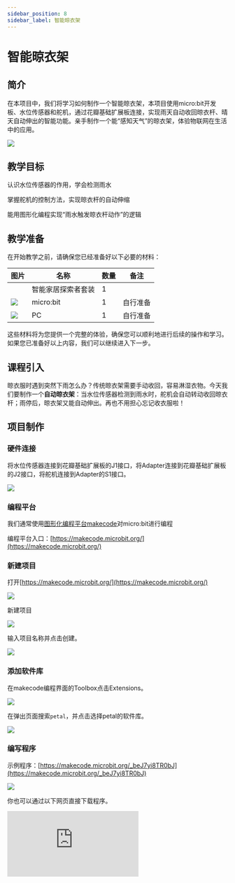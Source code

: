 ```yaml
---
sidebar_position: 8
sidebar_label: 智能晾衣架
---
```


# 智能晾衣架

## 简介

在本项目中，我们将学习如何制作一个智能晾衣架，本项目使用micro:bit开发板、水位传感器和舵机，通过花瓣基础扩展板连接，实现雨天自动收回晾衣杆、晴天自动伸出的智能功能。亲手制作一个能“感知天气”的晾衣架，体验物联网在生活中的应用。

![](https://wiki-media-ef.oss-cn-hongkong.aliyuncs.com/docs/microbit/wisdom-life/smart-home-explorer-kit/images/case-06-01.png)


## 教学目标

认识水位传感器的作用，学会检测雨水

掌握舵机的控制方法，实现晾衣杆的自动伸缩

能用图形化编程实现“雨水触发晾衣杆动作”的逻辑

## 教学准备

在开始教学之前，请确保您已经准备好以下必要的材料：

| **图片** | **名称** | **数量** | **备注** |
| --- | --- | --- | --- |
| <!-- 套装产品图 -->| 智能家居探索者套装 | 1 |  |
| ![](https://wiki-media-ef.oss-cn-hongkong.aliyuncs.com/docs/microbit/interesting-case/cutebot-fun-football-game-kit/cases-libraries/images/microbit.png) | micro:bit | 1 | 自行准备 |
| ![](https://wiki-media-ef.oss-cn-hongkong.aliyuncs.com/docs/microbit/interesting-case/cutebot-fun-football-game-kit/cases-libraries/images/pc.png) | PC | 1 | 自行准备 |

这些材料将为您提供一个完整的体验，确保您可以顺利地进行后续的操作和学习。如果您已准备好以上内容，我们可以继续进入下一步。

## 课程引入

晾衣服时遇到突然下雨怎么办？传统晾衣架需要手动收回，容易淋湿衣物。今天我们要制作一个**自动晾衣架**：当水位传感器检测到雨水时，舵机会自动转动收回晾衣杆；雨停后，晾衣架又能自动伸出。再也不用担心忘记收衣服啦！

## 项目制作

### 硬件连接

将水位传感器连接到花瓣基础扩展板的J1接口，将Adapter连接到花瓣基础扩展板的J2接口，将舵机连接到Adapter的S1接口。

![](https://wiki-media-ef.oss-cn-hongkong.aliyuncs.com/docs/microbit/wisdom-life/smart-home-explorer-kit/images/case-06-02.png)


### 编程平台

我们通常使用[图形化编程平台makecode](https://makecode.microbit.org/)对micro:bit进行编程

编程平台入口：[https://makecode.microbit.org/](https://makecode.microbit.org/)

### 新建项目

打开[https://makecode.microbit.org/](https://makecode.microbit.org/)

![](https://wiki-media-ef.oss-cn-hongkong.aliyuncs.com/docs/microbit/interesting-case/cutebot-fun-football-game-kit/cases-libraries/images/makecode.png)

新建项目

![](https://wiki-media-ef.oss-cn-hongkong.aliyuncs.com/docs/microbit/interesting-case/cutebot-fun-football-game-kit/cases-libraries/images/makecode-new-project-01.png)

输入项目名称并点击创建。

![](https://wiki-media-ef.oss-cn-hongkong.aliyuncs.com/docs/microbit/interesting-case/cutebot-fun-football-game-kit/cases-libraries/images/makecode-new-project-02.png)

### 添加软件库

在makecode编程界面的Toolbox点击Extensions。

![](https://wiki-media-ef.oss-cn-hongkong.aliyuncs.com/docs/microbit/interesting-case/classroom-science-pack/images/classroom-science-pack-add-extensions-02.png)

在弹出页面搜索`petal`，并点击选择petal的软件库。


![](https://wiki-media-ef.oss-cn-hongkong.aliyuncs.com/docs/microbit/interesting-case/classroom-science-pack/images/classroom-science-pack-add-extensions-03.png)


### 编写程序

示例程序：[https://makecode.microbit.org/_beJ7yi8TR0bJ](https://makecode.microbit.org/_beJ7yi8TR0bJ)

![](https://wiki-media-ef.oss-cn-hongkong.aliyuncs.com/docs/microbit/wisdom-life/microbit-smart-life-kit/images/case-01-03.png)

你也可以通过以下网页直接下载程序。

<div
    style={{
        position: 'relative',
        paddingBottom: '60%',
        overflow: 'hidden',
    }}
>
    <iframe
        src="https://makecode.microbit.org/_beJ7yi8TR0bJ"
        frameborder="0"
        sandbox="allow-popups allow-forms allow-scripts allow-same-origin"
        style={{
            position: 'absolute',
            width: '100%',
            height: '100%',
        }}
    />
</div>




### 如何将程序下载到micro:bit？

使用USB线连接PC和micro:bit V2。

![](https://wiki-media-ef.oss-cn-hongkong.aliyuncs.com/docs/microbit/interesting-case/microbit-smart-climate-kit/cases-libraries/images/connect-microbit.gif)

连接成功后，电脑上会识别出一个名为`MICROBIT`的盘符。

![](https://wiki-media-ef.oss-cn-hongkong.aliyuncs.com/docs/microbit/interesting-case/microbit-smart-climate-kit/cases-libraries/images/microbit-drive.png)

点击左下角的![](https://wiki-media-ef.oss-cn-hongkong.aliyuncs.com/docs/microbit/interesting-case/microbit-smart-climate-kit/cases-libraries/images/download-01.png)，选择`Connect Device`。

![](https://wiki-media-ef.oss-cn-hongkong.aliyuncs.com/docs/microbit/interesting-case/microbit-smart-climate-kit/cases-libraries/images/download-02.png)

点击![](https://wiki-media-ef.oss-cn-hongkong.aliyuncs.com/docs/microbit/interesting-case/microbit-smart-climate-kit/cases-libraries/images/download-03.png)。

![](https://wiki-media-ef.oss-cn-hongkong.aliyuncs.com/docs/microbit/interesting-case/microbit-smart-climate-kit/cases-libraries/images/download-04.png)

点击![](https://wiki-media-ef.oss-cn-hongkong.aliyuncs.com/docs/microbit/interesting-case/microbit-smart-climate-kit/cases-libraries/images/download-05.png)。

![](https://wiki-media-ef.oss-cn-hongkong.aliyuncs.com/docs/microbit/interesting-case/microbit-smart-climate-kit/cases-libraries/images/download-06.png)


在弹出窗口选择`BBC micro:bit CMSIS-DAP`，然后选择连接，至此，我们的micro:bit就已经连接成功。

![](https://wiki-media-ef.oss-cn-hongkong.aliyuncs.com/docs/microbit/interesting-case/microbit-smart-climate-kit/cases-libraries/images/download-07.png)

点击下载程序。

![](https://wiki-media-ef.oss-cn-hongkong.aliyuncs.com/docs/microbit/interesting-case/microbit-smart-climate-kit/cases-libraries/images/download-08.png)


### 结果

开机后，智能灯根据环境光强度自动点亮或者熄灭彩虹灯。

![](https://wiki-media-ef.oss-cn-hongkong.aliyuncs.com/i18n/en/docusaurus-plugin-content-docs/current/microbit/wisdom-life/microbit-smart-life-kit/1.gif)

## 扩展知识

**智能光控灯在生活中的应用**

智能光控灯在生活中的应用非常广泛，它们通过智能化的控制提高了照明系统的便利性、节能性和舒适度。以下是一些具体的应用场景：

家庭自动化：在家庭环境中，智能光控灯可以根据居民的日常生活习惯自动调节亮度和色温，比如在晚上自动降低亮度以营造舒适的睡眠环境，或者在早晨模拟日出逐渐亮起，帮助人们更自然地醒来。

节能照明：智能光控灯能够根据环境光线的变化自动开关，例如在自然光线充足时减少或关闭人工照明，从而节省能源。

安全照明：在安全监控领域，智能光控灯可以在检测到异常活动时自动亮起，起到警示和威慑作用。

商业照明：商场、超市和办公楼等商业环境中，智能光控灯可以根据人流量和时间自动调节照明，既节能又能满足不同场景的照明需求。

公共照明：在街道、公园和广场等公共区域，智能光控灯可以根据季节、天气和时间自动调整亮度，保证照明的均匀性和安全性。

教育照明：在学校和图书馆等教育场所，智能光控灯可以提供适宜的光线，减少眼睛疲劳，提高学习效率。

医疗照明：在医院和诊所，智能光控灯可以根据不同的医疗活动和病人需求提供适当的照明，比如在手术室提供无影灯效果。

酒店照明：酒店房间可以通过智能光控灯提供多种照明模式，如阅读模式、放松模式等，以提升住客的舒适度和满意度。

智能窗帘系统：与智能窗帘系统结合，智能光控灯可以根据窗帘的开合自动调节亮度，确保室内光线的适宜。

紧急照明：在紧急情况下，如火灾或地震，智能光控灯可以自动切换到紧急照明模式，引导人们安全疏散。

智能光控灯的这些应用不仅提高了生活质量，还有助于节能减排，是现代智能家居和智能城市建设的重要组成部分。随着技术的进步和消费者对智能化需求的增加，智能光控灯的应用将更加广泛和深入。
